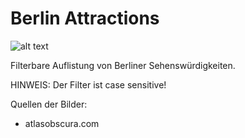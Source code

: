 # Berlin Attractions

![alt text](https://raw.githubusercontent.com/svnbhsn/BerlinAttractions/master/preview.png)

Filterbare Auflistung von Berliner Sehenswürdigkeiten.

HINWEIS: Der Filter ist case sensitive!

Quellen der Bilder:
- atlasobscura.com
